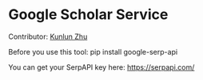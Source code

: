 # Google Scholar Service

Contributor: [Kunlun Zhu](https://github.com/Kunlun-Zhu)

Before you use this tool: pip install google-serp-api

You can get your SerpAPI key here: https://serpapi.com/